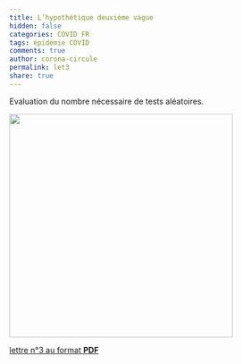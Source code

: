 ```yaml
---
title: L’hypothétique deuxième vague
hidden: false
categories: COVID FR
tags: épidémie COVID 
comments: true
author: corona-circule
permalink: let3
share: true
---
```


<link rel="stylesheet" href="../assets/css/style.css">

Evaluation du nombre nécessaire de tests aléatoires.<br/>


<img src='/lettres/images/img-03.png' width='400px'/>

[lettre n°3 au format __PDF__](/lettres/resources/pdf/lettre-03.pdf)
